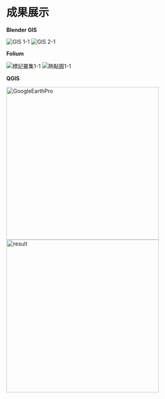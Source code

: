 # 成果展示

**Blender GIS**

![GIS 1-1](https://user-images.githubusercontent.com/66252302/99941564-319c9380-2da9-11eb-9078-efb30fa00f38.gif)
![GIS 2-1](https://user-images.githubusercontent.com/66252302/99941594-411bdc80-2da9-11eb-83b4-712b55891746.gif)


**Folium**

![標記叢集1-1](https://user-images.githubusercontent.com/66252302/99941978-e0d96a80-2da9-11eb-8a97-270de16606a6.gif)
![熱點圖1-1](https://user-images.githubusercontent.com/66252302/99941998-e9ca3c00-2da9-11eb-8740-180317227373.gif)


**QGIS**

<img width="400" alt="GoogleEarthPro" src="https://user-images.githubusercontent.com/66252302/99942715-1468c480-2dab-11eb-861f-b60f326f1a8a.png">
<img width="400" alt="result" src="https://user-images.githubusercontent.com/66252302/99942710-129f0100-2dab-11eb-8da7-82b779bdcb45.png">

